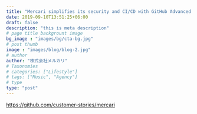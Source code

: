 ```yaml
---
title: "Mercari simplifies its security and CI/CD with GitHub Advanced Security and Actions."
date: 2019-09-10T13:51:25+06:00
draft: false
description: "this is meta description"
# page title backgrount image
bg_image : "images/bg/cta-bg.jpg"
# post thumb
image : "images/blog/blog-2.jpg"
# author
author: "株式会社メルカリ"
# Taxonomies
# categories: ["Lifestyle"]
# tags: ["Music", "Agency"]
# type
type: "post"
---
```


 https://github.com/customer-stories/mercari